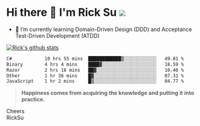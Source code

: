 # Hi there 👋 I'm Rick Su ![](https://komarev.com/ghpvc/?username=ricksu978)
<!--
**ricksu978/ricksu978** is a ✨ _special_ ✨ repository because its `README.md` (this file) appears on your GitHub profile.

Here are some ideas to get you started:

- 🔭 I’m currently working on ...
-->
- 🌱 I’m currently learning Domain-Driven Design (DDD) and Acceptance Test-Driven Development (ATDD)
<!--
- 👯 I’m looking to collaborate on ...
- 🤔 I’m looking for help with ...
- 💬 Ask me about ...
- 📫 How to reach me: ...
- 😄 Pronouns: ...
- ⚡ Fun fact: ...
-->
[![Rick's github stats](https://github-readme-stats.vercel.app/api?username=ricksu978&theme=dark)](https://github.com/ricksu978/ricksu978)

<!--START_SECTION:waka-->

```txt
C#            10 hrs 55 mins  ████████████▒░░░░░░░░░░░░   49.81 %
Binary        4 hrs 4 mins    ████▓░░░░░░░░░░░░░░░░░░░░   18.59 %
Razor         2 hrs 16 mins   ██▓░░░░░░░░░░░░░░░░░░░░░░   10.40 %
Other         1 hr 36 mins    █▓░░░░░░░░░░░░░░░░░░░░░░░   07.31 %
JavaScript    1 hr 2 mins     █▒░░░░░░░░░░░░░░░░░░░░░░░   04.77 %
```

<!--END_SECTION:waka-->

> **Happiness comes from acquiring the knowledge and putting it into practice.**

Cheers  
RickSu 
